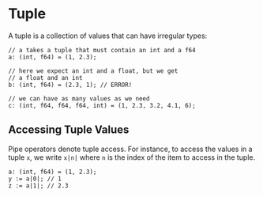 # Tuple
A tuple is a collection of values that can have irregular types:

```
// a takes a tuple that must contain an int and a f64
a: (int, f64) = (1, 2.3);

// here we expect an int and a float, but we get
// a float and an int
b: (int, f64) = (2.3, 1); // ERROR!

// we can have as many values as we need
c: (int, f64, f64, f64, int) = (1, 2.3, 3.2, 4.1, 6);
```

## Accessing Tuple Values
Pipe operators denote tuple access. For instance, to access the values in a tuple `x`, we write `x|n|` where `n` is the index of the item to access in the tuple.

```
a: (int, f64) = (1, 2.3);
y := a|0|; // 1
z := a|1|; // 2.3
```